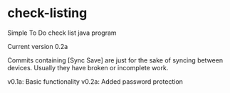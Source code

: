 # check-listing
Simple To Do check list java program

Current version 0.2a

Commits containing [Sync Save] are just for the sake of syncing between devices. Usually they have broken or incomplete work.

v0.1a: Basic functionality
v0.2a: Added password protection
